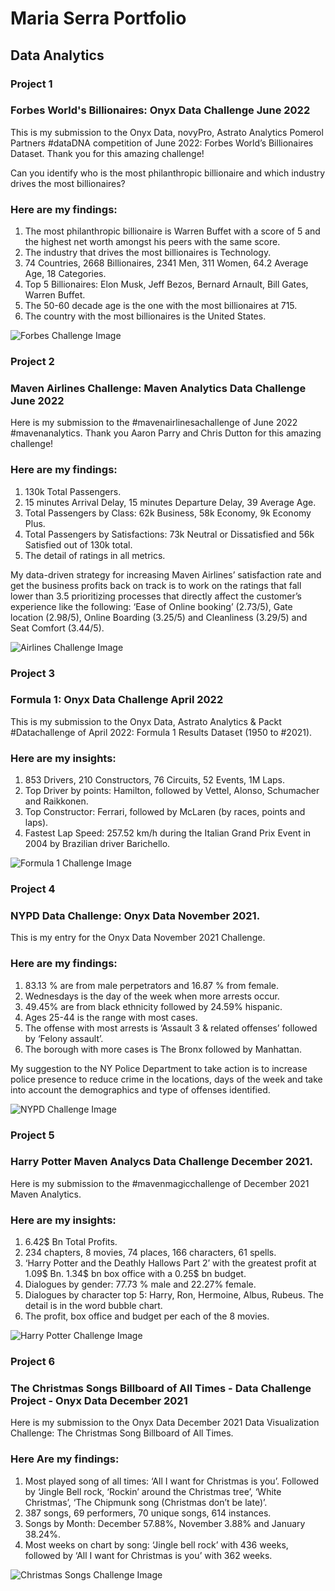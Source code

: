 # Maria Serra Portfolio
## Data Analytics

### Project 1

### Forbes World's Billionaires:  Onyx Data Challenge June 2022

This is my submission to the Onyx Data, novyPro, Astrato Analytics Pomerol Partners #dataDNA competition of June 2022: Forbes World’s Billionaires Dataset. Thank you for this amazing challenge!
 
Can you identify who is the most philanthropic billionaire and which industry drives the most billionaires?
 
### Here are my findings:
1. The most philanthropic billionaire is Warren Buffet with a score of 5 and the highest net worth amongst his peers with the same score.
2. The industry that drives the most billionaires is Technology.
3. 74 Countries, 2668 Billionaires, 2341 Men,  311 Women,  64.2 Average Age,  18 Categories.
4. Top 5 Billionaires: Elon Musk,  Jeff Bezos, Bernard Arnault, Bill Gates, Warren Buffet.
5. The 50-60 decade age is the one with the most billionaires at 715.
6. The country with the most billionaires is the United States.

![Forbes Challenge Image](https://media-exp2.licdn.com/dms/image/C4D22AQGytZY0ezFxRA/feedshare-shrink_800/0/1654346407899?e=1660176000&v=beta&t=aHWQ2y34Lm9wEwImCXZuGVQyYYQqVtMs-aMv6CvtT1U)

### Project 2

### Maven Airlines Challenge:  Maven Analytics Data Challenge June 2022 

Here is my submission to the #mavenairlinesachallenge of June 2022 #mavenanalytics. Thank you Aaron Parry and Chris Dutton for this amazing challenge!

### Here are my findings:
1. 130k Total Passengers.
2. 15 minutes Arrival Delay, 15 minutes Departure Delay, 39 Average Age.
3. Total Passengers by Class: 62k Business, 58k Economy, 9k Economy Plus.
4. Total Passengers by Satisfactions: 73k Neutral or Dissatisfied and 56k Satisfied out of 130k total.
5. The detail of ratings in all metrics.

My data-driven strategy for increasing Maven Airlines’ satisfaction rate and get the business profits back on track is to work on the ratings that fall lower than 3.5 prioritizing processes that directly affect the customer’s experience like the following: ‘Ease of Online booking’ (2.73/5), Gate location (2.98/5), Online Boarding (3.25/5) and Cleanliness (3.29/5) and Seat Comfort (3.44/5).

![Airlines  Challenge Image](https://media-exp2.licdn.com/dms/image/C5622AQFP5vYC-Z-Cug/feedshare-shrink_800/0/1654093136876?e=1660176000&v=beta&t=WI0kK4_j2BFLxczzcknUyRlRYwxzdtc88t7IvH9Koxk)

### Project 3

### Formula 1:  Onyx Data Challenge April 2022 
This is my submission to the Onyx Data, Astrato Analytics & Packt #Datachallenge of April 2022: Formula 1 Results Dataset (1950 to #2021). 

### Here are my insights:
1. 853 Drivers,  210 Constructors, 76 Circuits, 52 Events, 1M Laps.
2. Top Driver by points: Hamilton, followed by Vettel, Alonso, Schumacher and Raikkonen.
3. Top Constructor: Ferrari, followed by McLaren (by races, points and laps).
4. Fastest Lap Speed: 257.52 km/h during the Italian Grand Prix Event in 2004 by Brazilian driver Barichello.

![Formula 1  Challenge Image](https://media-exp1.licdn.com/dms/image/C4E22AQGA_eaEtFWeJg/feedshare-shrink_800/0/1650376088023?e=1662595200&v=beta&t=Ek0p0nJnlYbGxJTGbt9qvaZS7DLnW7VvkSZCWlG__Tc)

### Project 4

### NYPD Data Challenge: Onyx Data November 2021.
This is my entry for the Onyx Data November 2021 Challenge.

### Here are my findings:
1. 83.13 % are from male perpetrators and 16.87 % from female.
2. Wednesdays is the day of the week when more arrests occur.
3. 49.45% are from black ethnicity followed by 24.59% hispanic.
4. Ages 25-44 is the range with most cases.
5. The offense with most arrests is ‘Assault 3 & related offenses’ followed by ‘Felony assault’.
6. The borough with more cases is The Bronx followed by Manhattan.
 
My suggestion to the NY Police Department to take action is to increase police presence to reduce crime in the locations, days of the week and take into account the demographics and type of offenses identified.

![NYPD Challenge Image](https://media-exp1.licdn.com/dms/image/C4E22AQGJaHetv1iJwA/feedshare-shrink_800/0/1636917616318?e=1662595200&v=beta&t=hp-GqpTC1IbfrM2pIq-ydPTP--XYyfrykgl8ZAochSw)

### Project 5

### Harry Potter Maven Analycs Data Challenge December 2021. 
Here is my submission to the #mavenmagicchallenge of December 2021 Maven Analytics. 

### Here are my insights:
1. 6.42$ Bn Total Profits.
2. 234 chapters, 8 movies, 74 places, 166 characters, 61 spells.
3. ‘Harry Potter and the Deathly Hallows Part 2’ with the greatest profit at 1.09$ Bn. 1.34$ bn box office with a 0.25$ bn budget.
4. Dialogues by gender: 77.73 % male and 22.27% female.
5. Dialogues by character top 5: Harry, Ron, Hermoine, Albus, Rubeus. The detail is in the word bubble chart.
6. The profit, box office and budget per each of the 8 movies.

![Harry Potter Challenge Image](https://media-exp1.licdn.com/dms/image/C4E22AQGz1-lbTMhkMw/feedshare-shrink_800/0/1638817069299?e=1662595200&v=beta&t=8c80rhPb88AoBIROhLwBbFwepUTQv7oSMBye7X3IL-U)

### Project 6

### The Christmas Songs Billboard of All Times - Data Challenge Project - Onyx Data December 2021
Here is my submission to the Onyx Data December 2021 Data Visualization Challenge: The Christmas Song Billboard of All Times.  

### Here Are my findings:
1. Most played song of all times: ‘All I want for Christmas is you’. Followed by ‘Jingle Bell rock, ‘Rockin’ around the Christmas tree’, ‘White Christmas’,  ‘The Chipmunk song (Christmas don’t be late)’.
2. 387 songs, 69 performers, 70 unique songs, 614 instances.
3. Songs by Month: December 57.88%, November 3.88% and January 38.24%.
4. Most weeks on chart by song: ‘Jingle bell rock’ with 436 weeks, followed by ‘All I want for Christmas is you’ with 362 weeks.

![Christmas Songs Challenge Image](https://media-exp1.licdn.com/dms/image/C4D22AQHaqH9Otk6aQQ/feedshare-shrink_800/0/1639012192077?e=1662595200&v=beta&t=ORs6wdKI8hYIe9h4bDTmGnPpqBNKebskvR8WZ2Rq8X0)








